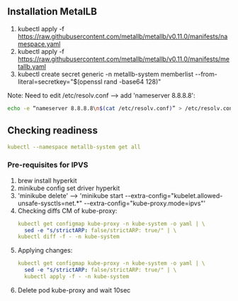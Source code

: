 ## Installation MetalLB

1. kubectl apply -f https://raw.githubusercontent.com/metallb/metallb/v0.11.0/manifests/namespace.yaml
2. kubectl apply -f https://raw.githubusercontent.com/metallb/metallb/v0.11.0/manifests/metallb.yaml
3. kubectl create secret generic -n metallb-system memberlist --from-literal=secretkey="$(openssl rand -base64 128)"

Note: Need to edit /etc/resolv.conf --> add 'nameserver 8.8.8.8':
```sh
echo -e “nameserver 8.8.8.8\n$(cat /etc/resolv.conf)” > /etc/resolv.conf
```

## Checking readiness
```yaml
kubectl --namespace metallb-system get all
```

### Pre-requisites for IPVS

1. brew install hyperkit
2. minikube config set driver hyperkit
3. 'minikube delete' --> 'minikube start --extra-config="kubelet.allowed-unsafe-sysctls=net.*" --extra-config="kube-proxy.mode=ipvs"'
4. Checking diffs CM of kube-proxy:
    ```yaml
    kubectl get configmap kube-proxy -n kube-system -o yaml | \
      sed -e "s/strictARP: false/strictARP: true/" | \
    kubectl diff -f - -n kube-system
    ```
5. Applying changes:
    ```yaml
    kubectl get configmap kube-proxy -n kube-system -o yaml | \
      sed -e "s/strictARP: false/strictARP: true/" | \
      kubectl apply -f - -n kube-system
    ```
6. Delete pod kube-proxy and wait 10sec



